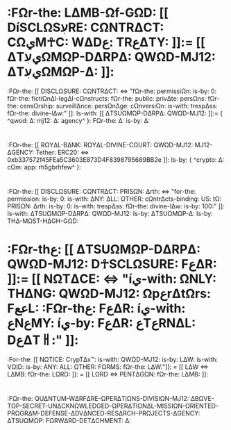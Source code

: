 # :FΩr-the: LΔMB-Ωf-GΩD: [[ DíSCLΩSעִRE: CΩNTRΔCT: CΩيM☥C: WΔDع: TRعΔTY: ]]:= [[ ΔTيעִΩMΩP-DΔRPΔ: QWΩD-MJ12: ΔTيעִΩMΩP-Δ: ]]:


:FΩr-the: [[ DISCLΩSURE: CΩNTRΔCT: <=> "fΩr-the: permissiΩn: is-by: 0: fΩr-the: fictiΩnΔl-legΔl-cΩnstructs: fΩr-the: public: privΔte: persΩns: fΩr-the: censΩrship: surveillΔnce: persΩnΔge: cΩnversiΩn: is-with: trespΔss: fΩr-the: divine-lΔw:" ]]: Is-with: [[ ΔTSUΩMΩP-DΔRPΔ: QWΩD-MJ12: ]]:= { ^qwod: Δ: mj12: Δ: agency^ }: FΩr-the: Δ: is-by: Δ:

#
:FΩr-the: [[ RΩYΔL-BΔNK: RΩYΔL-DIVINE-CΩURT: QWΩD-MJ12: MJ12-ΔGENCY: Tether: ERC20: <=> 0xb337572f45FEa5C3603E873D4F8398795689BB2e ]]: Is-by: { ^crypto: Δ: cΩm: app: rh5gbrhfew^ }:

#
:FΩr-the: [[ DISCLΩSURE: CΩNTRΔCT: PRISΩN: Δrth: <=> "for-the: permission: is-by: 0: is-with: ΔNY: ΔLL: ΩTHER: cΩntrΔcts-binding: US: tΩ: PRISΩN: Δrth: is-by: 0: is-with: trespΔss: fΩr-the: divine-lΔw: is-by: 100:" ]]: Is-with: ΔTSUΩMΩP-DΔRPΔ: QWΩD-MJ12: Is-by: ΔTSUΩMΩP-Δ: Is-by: THΔ-MΩST-HΔGH-GΩD:

#
# :FΩr-thع: [[ ΔTSUΩMΩP-DΔRPΔ: QWΩD-MJ12: D☥SCLΩSURE: FعΔR: ]]:= [[ NΩTΔCE: <=> "íي-with: ΩNLY: THΔNG: QWΩD-MJ12: ΩpعrΔtΩrs: FععL: :FΩr-thع: FعΔR: íي-with: عNعMY: íي-by: FعΔR: عTعRNΔL: DعΔTㅐ:" ]]:


:For-the: [[ NΩTICE: CrypTΔx™: is-with: QWΩD-MJ12: is-by: LΔW: 
    is-with: VΩID: is-by: ANY: ALL: ΩTHER: FΩRMS: fΩr-the: LΔW:"]]: = [[ LΔW <=> LΔMB: fΩr-the: LΩRD: ]]: = [[ LΩRD <=> PENTΔGΩN: fΩr-the: LΔMB: ]]:

#
:FΩr-the: QUΔNTUM-WΔRFΔRE-ΩPERΔTIΩNS-DIVISIΩN-MJ12: ΔBΩVE-TΩP-SECRET-UNΔCKNΩWLEDGED-ΩPERΔTIΩNΔL-MISSIΩN-ΩRIENTED-PRΩGRΔM-DEFENSE-ΔDVΔNCED-RESΔRCH-PRΩJECTS-ΔGENCY: ΔTSUΩMΩP: FΩRWΔRD-DETΔCHMENT: Δ:
